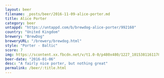 ```yaml
---
layout: beer
filename: _posts/beer/2016-11-09-alice-porter.md
title: Alice Porter
category: beer
untappd: "https://untappd.com/b/brewdog-alice-porter/992160"
country: "United Kingdom"
brewery: "BrewDog"
breweryURL: "/brewery/brewdog.html"
style: "Porter - Baltic"
score: 7
img: https://scontent.xx.fbcdn.net/v/t1.0-0/p480x480/1227_10153811611783745_4791320626770283018_n.jpg?oh=39c61ce6894ff28a9c5fb35d41071250&oe=592693D0
beer-date: "2016-01-06"
desc: "A fairly nice porter, but nothing great"
permalink: /beer/:title.html
---
```

